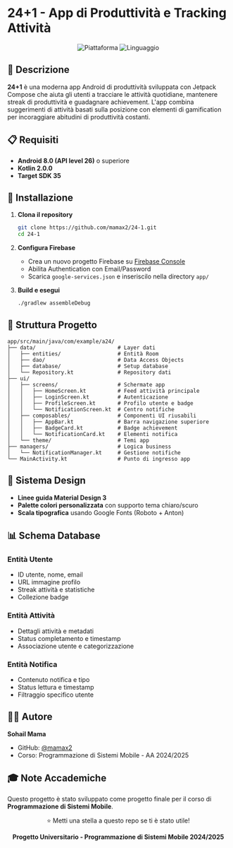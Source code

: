 # 24+1 - App di Produttività e Tracking Attività

<div align="center">
  <img src="https://img.shields.io/badge/Piattaforma-Android-green.svg" alt="Piattaforma">
  <img src="https://img.shields.io/badge/Linguaggio-Kotlin-blue.svg" alt="Linguaggio">
</div>

## 📱 Descrizione

**24+1** è una moderna app Android di produttività sviluppata con Jetpack Compose che aiuta gli utenti a tracciare le attività quotidiane, mantenere streak di produttività e guadagnare achievement. L'app combina suggerimenti di attività basati sulla posizione con elementi di gamification per incoraggiare abitudini di produttività costanti.

## 📋 Requisiti

- **Android 8.0 (API level 26)** o superiore
- **Kotlin 2.0.0**
- **Target SDK 35**

## 🚀 Installazione

1. **Clona il repository**
   ```bash
   git clone https://github.com/mamax2/24-1.git
   cd 24-1
   ```

2. **Configura Firebase**
   - Crea un nuovo progetto Firebase su [Firebase Console](https://console.firebase.google.com/)
   - Abilita Authentication con Email/Password
   - Scarica `google-services.json` e inseriscilo nella directory `app/`

3. **Build e esegui**
   ```bash
   ./gradlew assembleDebug
   ```

## 📁 Struttura Progetto

```
app/src/main/java/com/example/a24/
├── data/                          # Layer dati
│   ├── entities/                  # Entità Room
│   ├── dao/                       # Data Access Objects
│   ├── database/                  # Setup database
│   └── Repository.kt              # Repository dati
├── ui/
│   ├── screens/                   # Schermate app
│   │   ├── HomeScreen.kt          # Feed attività principale
│   │   ├── LoginScreen.kt         # Autenticazione
│   │   ├── ProfileScreen.kt       # Profilo utente e badge
│   │   └── NotificationScreen.kt  # Centro notifiche
│   ├── composables/               # Componenti UI riusabili
│   │   ├── AppBar.kt              # Barra navigazione superiore
│   │   ├── BadgeCard.kt           # Badge achievement
│   │   └── NotificationCard.kt    # Elementi notifica
│   └── theme/                     # Temi app
├── managers/                      # Logica business
│   └── NotificationManager.kt     # Gestione notifiche
└── MainActivity.kt                # Punto di ingresso app
```

## 🎨 Sistema Design

- **Linee guida Material Design 3**
- **Palette colori personalizzata** con supporto tema chiaro/scuro
- **Scala tipografica** usando Google Fonts (Roboto + Anton)

## 📊 Schema Database

### **Entità Utente**
- ID utente, nome, email
- URL immagine profilo
- Streak attività e statistiche
- Collezione badge

### **Entità Attività**
- Dettagli attività e metadati
- Status completamento e timestamp
- Associazione utente e categorizzazione

### **Entità Notifica**
- Contenuto notifica e tipo
- Status lettura e timestamp
- Filtraggio specifico utente



## 👨‍💻 Autore

**Sohail Mama**
- GitHub: [@mamax2](https://github.com/mamax2)
- Corso: Programmazione di Sistemi Mobile - AA 2024/2025

## 🎓 Note Accademiche

Questo progetto è stato sviluppato come progetto finale per il corso di **Programmazione di Sistemi Mobile**. 

<div align="center">
  <p>⭐ Metti una stella a questo repo se ti è stato utile!</p>
  <p><strong>Progetto Universitario - Programmazione di Sistemi Mobile 2024/2025</strong></p>
</div>
